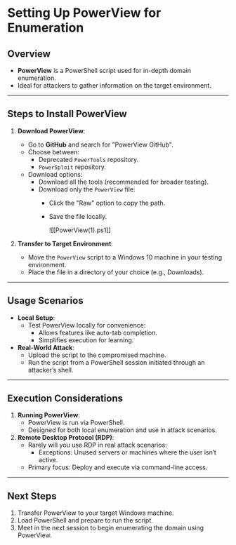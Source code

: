 # Setting Up PowerView for Enumeration

## Overview

- **PowerView** is a PowerShell script used for in-depth domain enumeration.
- Ideal for attackers to gather information on the target environment.

---

## Steps to Install PowerView

1. **Download PowerView**:
    - Go to **GitHub** and search for "PowerView GitHub".
    - Choose between:
        - Deprecated `PowerTools` repository.
        - `PowerSploit` repository.
    - Download options:
        - Download all the tools (recommended for broader testing).
        - Download only the `PowerView` file:
            - Click the "Raw" option to copy the path.
            - Save the file locally.
                
                ![[PowerView(1).ps1]]
                
2. **Transfer to Target Environment**:
    - Move the `PowerView` script to a Windows 10 machine in your testing environment.
    - Place the file in a directory of your choice (e.g., Downloads).

---

## Usage Scenarios

- **Local Setup**:
    - Test PowerView locally for convenience:
        - Allows features like auto-tab completion.
        - Simplifies execution for learning.
- **Real-World Attack**:
    - Upload the script to the compromised machine.
    - Run the script from a PowerShell session initiated through an attacker’s shell.

---

## Execution Considerations

1. **Running PowerView**:
    - PowerView is run via PowerShell.
    - Designed for both local enumeration and use in attack scenarios.
2. **Remote Desktop Protocol (RDP)**:
    - Rarely will you use RDP in real attack scenarios:
        - Exceptions: Unused servers or machines where the user isn’t active.
    - Primary focus: Deploy and execute via command-line access.

---

## Next Steps

1. Transfer PowerView to your target Windows machine.
2. Load PowerShell and prepare to run the script.
3. Meet in the next session to begin enumerating the domain using PowerView.